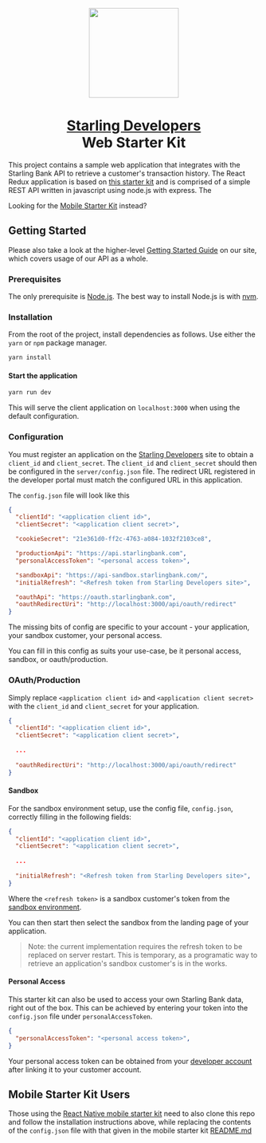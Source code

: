 
<p align="center">
    <img height="180" width="180" src="https://www.starlingbank.com/static-files/developer-portal/github/starter-web.png">
</p>

<h1 align="center">
  <a href="http://developer.starlingbank.com/get-started">Starling Developers</a>
  <br>Web Starter Kit
</h1>


This project contains a sample web application that integrates with the Starling Bank API to retrieve a customer's transaction history.
The React Redux application is based on [this starter kit](https://github.com/davezuko/react-redux-starter-kit) and is comprised of a simple REST API written in javascript using node.js with express. The 

Looking for the [Mobile Starter Kit](https://github.com/starlingbank/developer-api-mobile-app-starter) instead?

## Getting Started
Please also take a look at the higher-level [Getting Started Guide](http://developer.starlingbank.com/get-started) on our site, which covers usage of our API as a whole.

### Prerequisites

The only prerequisite is [Node.js](https://nodejs.org). The best way to install Node.js is with [nvm](https://github.com/creationix/nvm).

### Installation

From the root of the project, install dependencies as follows. Use either the `yarn` or `npm` package manager.

```bash
yarn install
```

#### Start the application

```bash
yarn run dev
```

This will serve the client application on `localhost:3000` when using the default configuration.

### Configuration

You must register an application on the [Starling Developers](https://developer.starlingbank.com/get-started) site
 to obtain a `client_id` and `client_secret`. The `client_id` and `client_secret` should then be configured in the `server/config.json` file.
 The redirect URL registered in the developer portal must match the configured URL in this application.

The `config.json` file will look like this
```JSON
{
  "clientId": "<application client id>",
  "clientSecret": "<application client secret>",

  "cookieSecret": "21e361d0-ff2c-4763-a084-1032f2103ce8",

  "productionApi": "https://api.starlingbank.com",
  "personalAccessToken": "<personal access token>",

  "sandboxApi": "https://api-sandbox.starlingbank.com/",
  "initialRefresh": "<Refresh token from Starling Developers site>",

  "oauthApi": "https://oauth.starlingbank.com",
  "oauthRedirectUri": "http://localhost:3000/api/oauth/redirect"
}
```
The missing bits of config are specific to your account - your application, your sandbox customer, your personal access.

You can fill in this config as suits your use-case, be it personal access, sandbox, or oauth/production. 

### OAuth/Production
Simply replace `<application client id>` and `<application client secret>` with the `client_id` and `client_secret` for your application.

```JSON
{
  "clientId": "<application client id>",
  "clientSecret": "<application client secret>",
  
  ...
  
  "oauthRedirectUri": "http://localhost:3000/api/oauth/redirect"
}
```

#### Sandbox
For the sandbox environment setup, use the config file, `config.json`, correctly filling in the following fields:
```JSON
{
  "clientId": "<application client id>",
  "clientSecret": "<application client secret>",
  
  ...
 
  "initialRefresh": "<Refresh token from Starling Developers site>",
}
```
Where the `<refresh token>` is a sandbox customer's token from the [sandbox environment](https://developer.starlingbank.com/sandbox).

You can then start then select the sandbox from the landing page of your application.

<blockquote>
Note: the current implementation requires the refresh token to be replaced on server restart. This is temporary, as a programatic way to retrieve an application's sandbox customer's is in the works.
</blockquote>

#### Personal Access
This starter kit can also be used to access your own Starling Bank data, right out of the box. 
This can be achieved by entering your token into the `config.json` file under `personalAccessToken`.

```JSON
{
  "personalAccessToken": "<personal access token>",
}
```
Your personal access token can be obtained from your [developer account](https://developer.starlingbank.com/token) after linking it to your customer account.

## Mobile Starter Kit Users

Those using the [React Native mobile starter kit](https://github.com/starlingbank/developer-api-mobile-app-starter) need to also clone this repo and follow the installation instructions above, while replacing the contents of the `config.json` file with that given in the mobile starter kit [README.md](https://github.com/starlingbank/developer-api-mobile-app-starter)   

